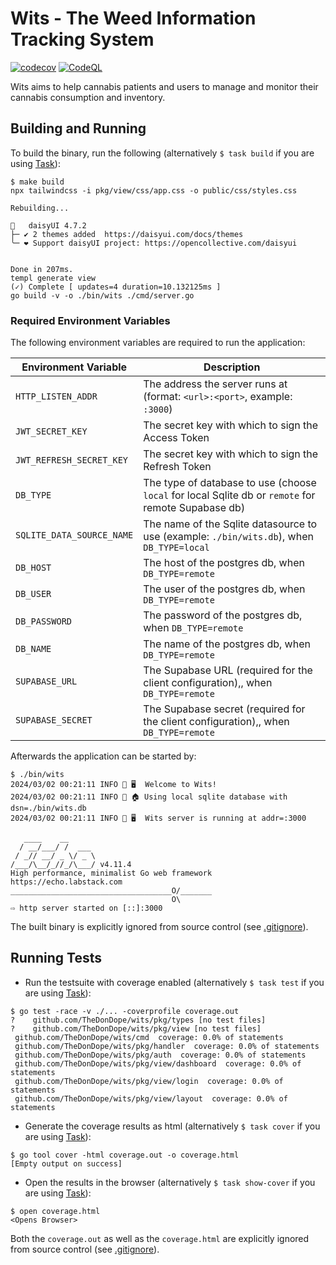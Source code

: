 # Wits - The Weed Information Tracking System

[![codecov](https://codecov.io/gh/TheDonDope/wits/graph/badge.svg?token=lMa764i83e)](https://codecov.io/gh/TheDonDope/wits) [![CodeQL](https://github.com/TheDonDope/wits/actions/workflows/codeql.yml/badge.svg)](https://github.com/TheDonDope/wits/actions/workflows/codeql.yml/)

Wits aims to help cannabis patients and users to manage and monitor their cannabis consumption and inventory.

## Building and Running

To build the binary, run the following (alternatively `$ task build` if you are using [Task](https://taskfile.dev/#/)):

```shell
$ make build
npx tailwindcss -i pkg/view/css/app.css -o public/css/styles.css

Rebuilding...

🌼   daisyUI 4.7.2
├─ ✔︎ 2 themes added  https://daisyui.com/docs/themes
╰─ ❤︎ Support daisyUI project: https://opencollective.com/daisyui


Done in 207ms.
templ generate view
(✓) Complete [ updates=4 duration=10.132125ms ]
go build -v -o ./bin/wits ./cmd/server.go
```

### Required Environment Variables

The following environment variables are required to run the application:

| Environment Variable      | Description                                                                                         |
| ------------------------- | --------------------------------------------------------------------------------------------------- |
| `HTTP_LISTEN_ADDR`        | The address the server runs at (format: `<url>:<port>`, example: `:3000`)                           |
| `JWT_SECRET_KEY`          | The secret key with which to sign the Access Token                                                  |
| `JWT_REFRESH_SECRET_KEY`  | The secret key with which to sign the Refresh Token                                                 |
| `DB_TYPE`                 | The type of database to use (choose `local` for local Sqlite db or `remote` for remote Supabase db) |
| `SQLITE_DATA_SOURCE_NAME` | The name of the Sqlite datasource to use (example: `./bin/wits.db`), when `DB_TYPE=local`           |
| `DB_HOST`                 | The host of the postgres db, when `DB_TYPE=remote`                                                  |
| `DB_USER`                 | The user of the postgres db, when `DB_TYPE=remote`                                                  |
| `DB_PASSWORD`             | The password of the postgres db, when `DB_TYPE=remote`                                              |
| `DB_NAME`                 | The name of the postgres db, when `DB_TYPE=remote`                                                  |
| `SUPABASE_URL`            | The Supabase URL (required for the client configuration),, when `DB_TYPE=remote`                    |
| `SUPABASE_SECRET`         | The Supabase secret (required for the client configuration),, when `DB_TYPE=remote`                 |

Afterwards the application can be started by:

```shell
$ ./bin/wits
2024/03/02 00:21:11 INFO 🥦 🖥️  Welcome to Wits!
2024/03/02 00:21:11 INFO 📁 🏠 Using local sqlite database with dsn=./bin/wits.db
2024/03/02 00:21:11 INFO 🚀 🖥️  Wits server is running at addr=:3000

   ____    __
  / __/___/ /  ___
 / _// __/ _ \/ _ \
/___/\__/_//_/\___/ v4.11.4
High performance, minimalist Go web framework
https://echo.labstack.com
____________________________________O/_______
                                    O\
⇨ http server started on [::]:3000
```

The built binary is explicitly ignored from source control (see [.gitignore](.gitignore)).

## Running Tests

- Run the testsuite with coverage enabled (alternatively `$ task test` if you are using [Task](https://taskfile.dev/#/)):

```shell
$ go test -race -v ./... -coverprofile coverage.out
?    github.com/TheDonDope/wits/pkg/types [no test files]
?    github.com/TheDonDope/wits/pkg/view [no test files]
 github.com/TheDonDope/wits/cmd  coverage: 0.0% of statements
 github.com/TheDonDope/wits/pkg/handler  coverage: 0.0% of statements
 github.com/TheDonDope/wits/pkg/auth  coverage: 0.0% of statements
 github.com/TheDonDope/wits/pkg/view/dashboard  coverage: 0.0% of statements
 github.com/TheDonDope/wits/pkg/view/login  coverage: 0.0% of statements
 github.com/TheDonDope/wits/pkg/view/layout  coverage: 0.0% of statements
```

- Generate the coverage results as html (alternatively `$ task cover` if you are using [Task](https://taskfile.dev/#/)):

```shell
$ go tool cover -html coverage.out -o coverage.html
[Empty output on success]
```

- Open the results in the browser (alternatively `$ task show-cover` if you are using [Task](https://taskfile.dev/#/)):

```shell
$ open coverage.html
<Opens Browser>
```

Both the `coverage.out` as well as the `coverage.html` are explicitly ignored from source control (see [.gitignore](.gitignore)).
